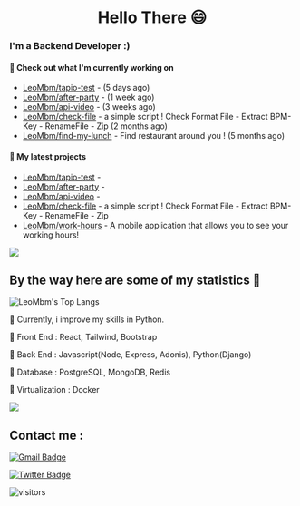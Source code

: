 <h1 align="center">Hello There 😄 </h1>

### I'm a Backend Developer :)

#### 👷 Check out what I'm currently working on

- [LeoMbm/tapio-test](https://github.com/LeoMbm/tapio-test) -  (5 days ago)
- [LeoMbm/after-party](https://github.com/LeoMbm/after-party) -  (1 week ago)
- [LeoMbm/api-video](https://github.com/LeoMbm/api-video) -  (3 weeks ago)
- [LeoMbm/check-file](https://github.com/LeoMbm/check-file) - a simple script ! Check Format File - Extract BPM-Key - RenameFile - Zip (2 months ago)
- [LeoMbm/find-my-lunch](https://github.com/LeoMbm/find-my-lunch) - Find restaurant around you ! (5 months ago)

#### 🌱 My latest projects

- [LeoMbm/tapio-test](https://github.com/LeoMbm/tapio-test) - 
- [LeoMbm/after-party](https://github.com/LeoMbm/after-party) - 
- [LeoMbm/api-video](https://github.com/LeoMbm/api-video) - 
- [LeoMbm/check-file](https://github.com/LeoMbm/check-file) - a simple script ! Check Format File - Extract BPM-Key - RenameFile - Zip
- [LeoMbm/work-hours](https://github.com/LeoMbm/work-hours) - A mobile application that allows you to see your working hours!



<a href="https://www.youtube.com/watch?v=nC9dQOnUyao"><img src="https://indianmemetemplates.com/wp-content/uploads/Computer-Guy.jpg"></a>


## By the way here are some of my statistics 🚀
![LeoMbm's Top Langs](https://github-readme-stats.vercel.app/api/top-langs/?username=LeoMbm&theme=tokyonight&layout=compact)

🌱 Currently, i improve my skills in Python.

🧱 Front End : React, Tailwind, Bootstrap

🧱 Back End : Javascript(Node, Express, Adonis), Python(Django)

🧱 Database : PostgreSQL, MongoDB, Redis

🧱 Virtualization : Docker


<a href="https://www.youtube.com/watch?v=dQw4w9WgXcQ"><img src="https://user-images.githubusercontent.com/73097560/115834477-dbab4500-a447-11eb-908a-139a6edaec5c.gif"></a>

## Contact me : 
[![Gmail Badge](https://img.shields.io/badge/-leonidas.j.mbm@gmail.com-blue?style=flat-roundedrectangle&logo=Gmail&logoColor=white&link=mailto:leonidas.j.mbm@gmail.com)](leonidas.j.mbm@gmail.com)

[![Twitter Badge](https://img.shields.io/badge/-@TechLeo777-1ca0f1?style=flat-square&labelColor=1ca0f1&logo=twitter&logoColor=white&link=https://twitter.com/TechLeo777)](https://twitter.com/TechLeo777) 


![visitors](https://komarev.com/ghpvc/?username=LeoMbm&color=yellow)


